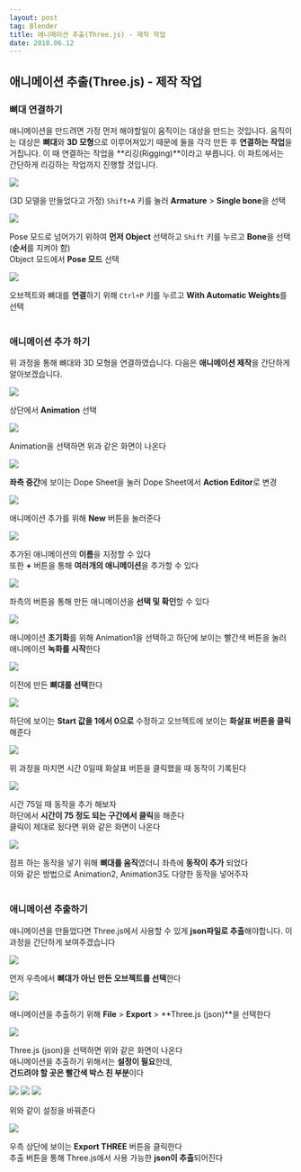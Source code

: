 ```yaml
---
layout: post 
tag: Blender
title: 애니메이션 추출(Three.js) - 제작 작업
date: 2018.06.12
---
```


## 애니메이션 추출(Three.js) - 제작 작업  
### 뼈대 연결하기  
애니메이션을 만드려면 가정 먼저 해야할일이 움직이는 대상을 만드는 것입니다. 움직이는 대상은 **뼈대**와 **3D 모형**으로 이루어져있기 때문에 둘을 각각 만든 후 **연결하는 작업**을 거칩니다. 이 때 연결하는 작업을 **리깅(Rigging)**이라고 부릅니다. 이 파트에서는 간단하게 리깅하는 작업까지 진행할 것입니다.   

<img src="{{site.url}}/images/애니메이션_추출_제작1.jpg?raw=true">   

(3D 모델을 만들었다고 가정) `Shift+A` 키를 눌러  **Armature** > **Single bone**을 선택   

<img src="{{site.url}}/images/애니메이션_추출_제작2.jpg?raw=true">   

Pose 모드로 넘어가기 위하여 **먼저 Object** 선택하고 `Shift` 키를 누르고 **Bone**을 선택(**순서**를 지켜야 함)   
Object 모드에서 **Pose 모드** 선택  

<img src="{{site.url}}/images/애니메이션_추출_제작3.jpg?raw=true">   

오브젝트와 뼈대를 **연결**하기 위해 `Ctrl+P` 키를 누르고 **With Automatic Weights**를 선택  
<br>
### 애니메이션 추가 하기  
위 과정을 통해 뼈대와 3D 모형을 연결하였습니다. 다음은 **애니메이션 제작**을 간단하게 알아보겠습니다.  

<img src="{{site.url}}/images/애니메이션_추출_제작4.jpg?raw=true">   

상단에서 **Animation** 선택   

<img src="{{site.url}}/images/애니메이션_추출_제작5.jpg?raw=true">   

Animation을 선택하면 위과 같은 화면이 나온다  

<img src="{{site.url}}/images/애니메이션_추출_제작6.jpg?raw=true">   

**좌측 중간**에 보이는 Dope Sheet을 눌러 Dope Sheet에서 **Action Editor**로 변경  

<img src="{{site.url}}/images/애니메이션_추출_제작7.jpg?raw=true">   

애니메이션 추가를 위해 **New** 버튼을 눌러준다  

<img src="{{site.url}}/images/애니메이션_추출_제작8.jpg?raw=true">   

추가된 애니메이션의 **이름**을 지정할 수 있다  
또한 **+** 버튼을 통해 **여러개의 애니메이션**을 추가할 수 있다  

<img src="{{site.url}}/images/애니메이션_추출_제작9.jpg?raw=true">   

좌측의 버튼을 통해 만든 애니메이션을 **선택 및 확인**할 수 있다   

<img src="{{site.url}}/images/애니메이션_추출_제작10.jpg?raw=true">   

애니메이션 **초기화**를 위해 Animation1을 선택하고 하단에 보이는 빨간색 버튼을 눌러 애니메이션 **녹화를 시작**한다  

<img src="{{site.url}}/images/애니메이션_추출_제작11.jpg?raw=true">   

이전에 만든 **뼈대를 선택**한다   

<img src="{{site.url}}/images/애니메이션_추출_제작12.jpg?raw=true">   

하단에 보이는 **Start 값을 1에서 0으로** 수정하고 오브젝트에 보이는 **화살표 버튼을 클릭**해준다  

<img src="{{site.url}}/images/애니메이션_추출_제작13.jpg?raw=true">   

위 과정을 마치면 시간 0일때 화살표 버튼을 클릭했을 때 동작이 기록된다  

<img src="{{site.url}}/images/애니메이션_추출_제작14.jpg?raw=true">   

시간 75일 때 동작을 추가 해보자  
하단에서 **시간이 75 정도 되는 구간에서 클릭**을 해준다  
클릭이 제대로 됬다면 위와 같은 화면이 나온다  

<img src="{{site.url}}/images/애니메이션_추출_제작15.jpg?raw=true">   

점프 하는 동작을 넣기 위해 **뼈대를 움직**였더니 좌측에 **동작이 추가** 되었다  
이와 같은 방법으로 Animation2, Animation3도 다양한 동작을 넣어주자  
<br>
### 애니메이션 추출하기   
애니메이션을 만들었다면 Three.js에서 사용할 수 있게 **json파일로 추출**해야합니다. 이 과정을 간단하게 보여주겠습니다  

<img src="{{site.url}}/images/애니메이션_추출_제작16.jpg?raw=true">   

먼저 우측에서 **뼈대가 아닌** **만든 오브젝트를 선택**한다  

<img src="{{site.url}}/images/애니메이션_추출_제작17.jpg?raw=true">   

애니메이션을 추출하기 위해 **File** > **Export** > **Three.js (json)**을 선택한다  

<img src="{{site.url}}/images/애니메이션_추출_제작18.jpg?raw=true">   

Three.js (json)을 선택하면 위와 같은 화면이 나온다  
애니메이션을 추출하기 위해서는 **설정이 필요**한데,  
**건드려야 할 곳은 빨간색 박스 친 부분**이다  

<img src="{{site.url}}/images/애니메이션_추출_제작19.jpg?raw=true">   
<img src="{{site.url}}/images/애니메이션_추출_제작20.jpg?raw=true">   
<img src="{{site.url}}/images/애니메이션_추출_제작21.jpg?raw=true">   

위와 같이 설정을 바꿔준다  

<img src="{{site.url}}/images/애니메이션_추출_제작22.jpg?raw=true">   

우측 상단에 보이는 **Export THREE** 버튼을 클릭한다  
추출 버튼을 통해  Three.js에서 사용 가능한 **json이 추출**되어진다  
